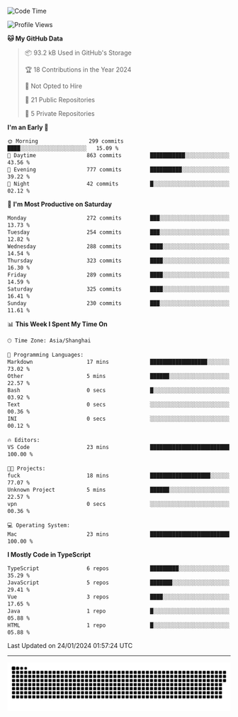 <!--
<picture>
  <source
    srcset="https://github-readme-stats.vercel.app/api?username=kevinxft&show_icons=true&theme=dark"
    media="(prefers-color-scheme: dark)"
  />
  <source
    srcset="https://github-readme-stats.vercel.app/api?username=kevinxft&show_icons=true"
    media="(prefers-color-scheme: light), (prefers-color-scheme: no-preference)"
  />
  <img src="https://github-readme-stats.vercel.app/api?username=kevinxft&show_icons=true" />
</picture>
-->

<!--START_SECTION:waka-->
![Code Time](http://img.shields.io/badge/Code%20Time-1%2C451%20hrs%2024%20mins-blue)

![Profile Views](http://img.shields.io/badge/Profile%20Views-0-blue)

**🐱 My GitHub Data** 

> 📦 93.2 kB Used in GitHub's Storage 
 > 
> 🏆 18 Contributions in the Year 2024
 > 
> 🚫 Not Opted to Hire
 > 
> 📜 21 Public Repositories 
 > 
> 🔑 5 Private Repositories 
 > 
**I'm an Early 🐤** 

```text
🌞 Morning                299 commits         ████░░░░░░░░░░░░░░░░░░░░░   15.09 % 
🌆 Daytime                863 commits         ███████████░░░░░░░░░░░░░░   43.56 % 
🌃 Evening                777 commits         ██████████░░░░░░░░░░░░░░░   39.22 % 
🌙 Night                  42 commits          █░░░░░░░░░░░░░░░░░░░░░░░░   02.12 % 
```
📅 **I'm Most Productive on Saturday** 

```text
Monday                   272 commits         ███░░░░░░░░░░░░░░░░░░░░░░   13.73 % 
Tuesday                  254 commits         ███░░░░░░░░░░░░░░░░░░░░░░   12.82 % 
Wednesday                288 commits         ████░░░░░░░░░░░░░░░░░░░░░   14.54 % 
Thursday                 323 commits         ████░░░░░░░░░░░░░░░░░░░░░   16.30 % 
Friday                   289 commits         ████░░░░░░░░░░░░░░░░░░░░░   14.59 % 
Saturday                 325 commits         ████░░░░░░░░░░░░░░░░░░░░░   16.41 % 
Sunday                   230 commits         ███░░░░░░░░░░░░░░░░░░░░░░   11.61 % 
```


📊 **This Week I Spent My Time On** 

```text
🕑︎ Time Zone: Asia/Shanghai

💬 Programming Languages: 
Markdown                 17 mins             ██████████████████░░░░░░░   73.02 % 
Other                    5 mins              ██████░░░░░░░░░░░░░░░░░░░   22.57 % 
Bash                     0 secs              █░░░░░░░░░░░░░░░░░░░░░░░░   03.92 % 
Text                     0 secs              ░░░░░░░░░░░░░░░░░░░░░░░░░   00.36 % 
INI                      0 secs              ░░░░░░░░░░░░░░░░░░░░░░░░░   00.12 % 

🔥 Editors: 
VS Code                  23 mins             █████████████████████████   100.00 % 

🐱‍💻 Projects: 
fuck                     18 mins             ███████████████████░░░░░░   77.07 % 
Unknown Project          5 mins              ██████░░░░░░░░░░░░░░░░░░░   22.57 % 
vpn                      0 secs              ░░░░░░░░░░░░░░░░░░░░░░░░░   00.36 % 

💻 Operating System: 
Mac                      23 mins             █████████████████████████   100.00 % 
```

**I Mostly Code in TypeScript** 

```text
TypeScript               6 repos             █████████░░░░░░░░░░░░░░░░   35.29 % 
JavaScript               5 repos             ███████░░░░░░░░░░░░░░░░░░   29.41 % 
Vue                      3 repos             ████░░░░░░░░░░░░░░░░░░░░░   17.65 % 
Java                     1 repo              █░░░░░░░░░░░░░░░░░░░░░░░░   05.88 % 
HTML                     1 repo              █░░░░░░░░░░░░░░░░░░░░░░░░   05.88 % 
```




 Last Updated on 24/01/2024 01:57:24 UTC
<!--END_SECTION:waka-->

---

<picture>
  <source media="(prefers-color-scheme: dark)" srcset="https://raw.githubusercontent.com/kevinxft/kevinxft/output/github-contribution-grid-snake-dark.svg">
  <source media="(prefers-color-scheme: light)" srcset="https://raw.githubusercontent.com/kevinxft/kevinxft/output/github-contribution-grid-snake.svg">
  <img alt="github contribution grid snake animation" src="https://raw.githubusercontent.com/kevinxft/kevinxft/output/github-contribution-grid-snake.svg">
</picture>